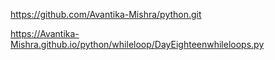 https://github.com/Avantika-Mishra/python.git




https://Avantika-Mishra.github.io/python/whileloop/DayEighteenwhileloops.py
